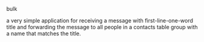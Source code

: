 bulk

a very simple application for receiving a message with first-line-one-word title and forwarding the message to all people in a contacts table group with a name that matches the title.

